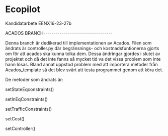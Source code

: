 # Ecopilot
Kandidatarbete EENX16-23-27b

ACADOS BRANCH----------------------------------

Denna branch är dedikerad till implementationen av Acados. Filen som ändrats är controller.py där begränsnings- och kostnadsfuntionerna gjorts om för att acados ska kunna tolka dem. Dessa ändringar gjordes i slutet av projektet och då det inte fanns så mycket tid va det vissa problem som inte hann lösas. Bland annat uppstod problem med att importera metoder från Acados_template så det blev svårt att testa programmet genom att köra det.

De metoder som ändrats är: 

setStateEqconstraints()

setInEqConstraints()

setTrafficConstraints()

setCost()

setController()
